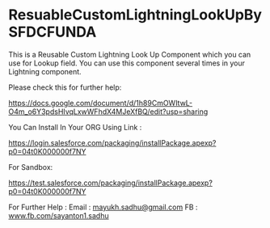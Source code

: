 # ResuableCustomLightningLookUpBySFDCFUNDA
This is a Reusable Custom Lightning Look Up Component which you can use for Lookup field. You can use this component several times in your Lightning component.

Please check this for further help:

https://docs.google.com/document/d/1h89CmOWItwL-O4m_o6Y3pdsHIvqLxwWFhdX4MJeXfBQ/edit?usp=sharing

You Can Install In Your ORG Using Link :

https://login.salesforce.com/packaging/installPackage.apexp?p0=04t0K000000f7NY

For Sandbox:

https://test.salesforce.com/packaging/installPackage.apexp?p0=04t0K000000f7NY






For Further Help :
Email : mayukh.sadhu@gmail.com
FB : www.fb.com/sayanton1.sadhu



	

